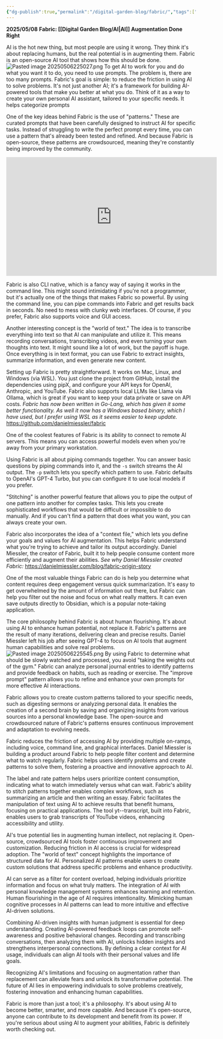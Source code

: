 ```yaml
---
{"dg-publish":true,"permalink":"/digital-garden-blog/fabric/","tags":["Blog","ai","Fabric"]}
---
```


**2025/05/08**
**Fabric: [[Digital Garden Blog/AI\|AI]] Augmentation Done Right**

AI is the hot new thing, but most people are using it wrong. They think it's about replacing humans, but the real potential is in augmenting them. Fabric is an open-source AI tool that shows how this should be done.
![Pasted image 20250506225027.png](/img/user/_attachments/Pasted%20image%2020250506225027.png)
To get AI to work for you and do what you want it to do, you need to use prompts. The problem is, there are too many prompts. Fabric's goal is simple: to reduce the friction in using AI to solve problems. It's not just another AI; it's a framework for building AI-powered tools that make you better at what you do. Think of it as a way to create your own personal AI assistant, tailored to your specific needs. It helps categorize prompts 

One of the key ideas behind Fabric is the use of "patterns." These are curated prompts that have been carefully designed to instruct AI for specific tasks. Instead of struggling to write the perfect prompt every time, you can use a pattern that's already been tested and refined. And because Fabric is open-source, these patterns are crowdsourced, meaning they're constantly being improved by the community.

<iframe width="560" height="315" src="https://www.youtube.com/embed/wPEyyigh10g?si=tE7vNoBVDBdkjwwR" title="YouTube video player" frameborder="0" allow="accelerometer; autoplay; clipboard-write; encrypted-media; gyroscope; picture-in-picture; web-share" referrerpolicy="strict-origin-when-cross-origin" allowfullscreen></iframe>


Fabric is also CLI native, which is a fancy way of saying it works in the command line. This might sound intimidating if you're not a programmer, but it's actually one of the things that makes Fabric so powerful. By using the command line, you can pipe commands into Fabric and get results back in seconds. No need to mess with clunky web interfaces. Of course, if you prefer, Fabric also supports voice and GUI access.

Another interesting concept is the "world of text." The idea is to transcribe everything into text so that AI can manipulate and utilize it. This means recording conversations, transcribing videos, and even turning your own thoughts into text. It might sound like a lot of work, but the payoff is huge. Once everything is in text format, you can use Fabric to extract insights, summarize information, and even generate new content.

Setting up Fabric is pretty straightforward. It works on Mac, Linux, and Windows (via WSL). You just clone the project from GitHub, install the dependencies using pipX, and configure your API keys for OpenAI, Anthropic, and YouTube. Fabric also supports local LLMs like Llama via Ollama, which is great if you want to keep your data private or save on API costs. *Fabric has now been written in Go-Lang, which has given it some better functionality. As well it now has a Windows based binary, which I have used, but I prefer using WSL as it seems easier to keep update.* https://github.com/danielmiessler/fabric

One of the coolest features of Fabric is its ability to connect to remote AI servers. This means you can access powerful models even when you're away from your primary workstation.

Using Fabric is all about piping commands together. You can answer basic questions by piping commands into it, and the `-s` switch streams the AI output. The `-p` switch lets you specify which pattern to use. Fabric defaults to OpenAI's GPT-4 Turbo, but you can configure it to use local models if you prefer.

"Stitching" is another powerful feature that allows you to pipe the output of one pattern into another for complex tasks. This lets you create sophisticated workflows that would be difficult or impossible to do manually. And if you can't find a pattern that does what you want, you can always create your own.

Fabric also incorporates the idea of a "context file," which lets you define your goals and values for AI augmentation. This helps Fabric understand what you're trying to achieve and tailor its output accordingly. Daniel Miessler, the creator of Fabric, built it to help people consume content more efficiently and augment their abilities. *See why Daniel Miessler created Fabric:* https://danielmiessler.com/blog/fabric-origin-story

One of the most valuable things Fabric can do is help you determine what content requires deep engagement versus quick summarization. It's easy to get overwhelmed by the amount of information out there, but Fabric can help you filter out the noise and focus on what really matters. It can even save outputs directly to Obsidian, which is a popular note-taking application.

The core philosophy behind Fabric is about human flourishing. It's about using AI to enhance human potential, not replace it. Fabric's patterns are the result of many iterations, delivering clean and precise results. Daniel Miessler left his job after seeing GPT-4 to focus on AI tools that augment human capabilities and solve real problems.
![Pasted image 20250506225545.png](/img/user/_attachments/Pasted%20image%2020250506225545.png)
By using Fabric to determine what should be slowly watched and processed, you avoid "taking the weights out of the gym." Fabric can analyze personal journal entries to identify patterns and provide feedback on habits, such as reading or exercise. The "improve prompt" pattern allows you to refine and enhance your own prompts for more effective AI interactions.

Fabric allows you to create custom patterns tailored to your specific needs, such as digesting sermons or analyzing personal data. It enables the creation of a second brain by saving and organizing insights from various sources into a personal knowledge base. The open-source and crowdsourced nature of Fabric's patterns ensures continuous improvement and adaptation to evolving needs.

Fabric reduces the friction of accessing AI by providing multiple on-ramps, including voice, command line, and graphical interfaces. Daniel Miessler is building a product around Fabric to help people filter content and determine what to watch regularly. Fabric helps users identify problems and create patterns to solve them, fostering a proactive and innovative approach to AI.

The label and rate pattern helps users prioritize content consumption, indicating what to watch immediately versus what can wait. Fabric's ability to stitch patterns together enables complex workflows, such as summarizing an article and then writing an essay. Fabric facilitates the manipulation of text using AI to achieve results that benefit humans, focusing on practical applications. The tool yt--transcript, built into Fabric, enables users to grab transcripts of YouTube videos, enhancing accessibility and utility.

AI's true potential lies in augmenting human intellect, not replacing it. Open-source, crowdsourced AI tools foster continuous improvement and customization. Reducing friction in AI access is crucial for widespread adoption. The "world of text" concept highlights the importance of structured data for AI. Personalized AI patterns enable users to create custom solutions that address specific problems and enhance productivity.

AI can serve as a filter for content overload, helping individuals prioritize information and focus on what truly matters. The integration of AI with personal knowledge management systems enhances learning and retention. Human flourishing in the age of AI requires intentionality. Mimicking human cognitive processes in AI patterns can lead to more intuitive and effective AI-driven solutions.

Combining AI-driven insights with human judgment is essential for deep understanding. Creating AI-powered feedback loops can promote self-awareness and positive behavioral changes. Recording and transcribing conversations, then analyzing them with AI, unlocks hidden insights and strengthens interpersonal connections. By defining a clear context for AI usage, individuals can align AI tools with their personal values and life goals.

Recognizing AI's limitations and focusing on augmentation rather than replacement can alleviate fears and unlock its transformative potential. The future of AI lies in empowering individuals to solve problems creatively, fostering innovation and enhancing human capabilities.

Fabric is more than just a tool; it's a philosophy. It's about using AI to become better, smarter, and more capable. And because it's open-source, anyone can contribute to its development and benefit from its power. If you're serious about using AI to augment your abilities, Fabric is definitely worth checking out.
